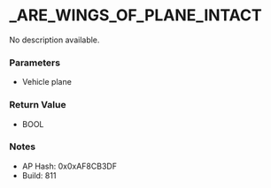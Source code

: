 # _ARE_WINGS_OF_PLANE_INTACT

No description available.

### Parameters
* Vehicle plane

### Return Value
* BOOL

### Notes
* AP Hash: 0x0xAF8CB3DF
* Build: 811

